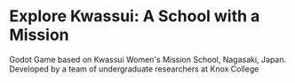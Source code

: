 # Explore Kwassui: A School with a Mission 
 Godot Game based on Kwassui Women's Mission School, Nagasaki, Japan. Developed by a team of undergraduate researchers at Knox College
